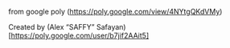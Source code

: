 from google poly (https://poly.google.com/view/4NYtgQKdVMy)

Created by (Alex “SAFFY” Safayan)[https://poly.google.com/user/b7jif2AAit5]
